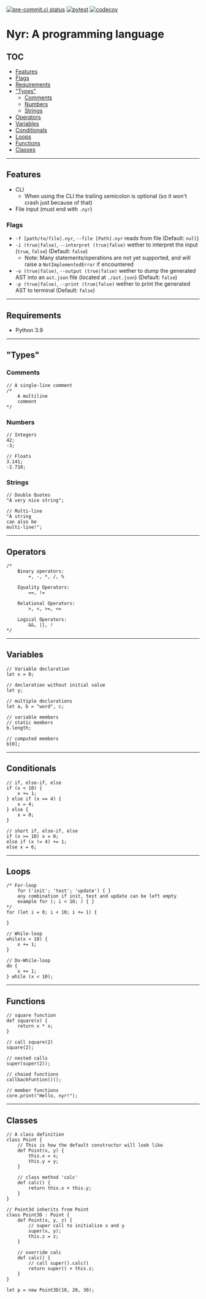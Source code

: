 [![pre-commit.ci status](https://results.pre-commit.ci/badge/github/niyrme/NyrLang/senpai.svg)](https://results.pre-commit.ci/latest/github/niyrme/NyrLang/senpai)
[![pytest](https://github.com/niyrme/NyrLang/actions/workflows/pytest.yml/badge.svg?branch=senpai)](https://github.com/niyrme/NyrLang/actions/workflows/pytest.yml)
[![codecov](https://codecov.io/gh/niyrme/NyrLang/branch/senpai/graph/badge.svg?token=E6B3LA2R9O)](https://codecov.io/gh/niyrme/NyrLang)

# Nyr: A programming language

## TOC
- [Features]
- [Flags]
- [Requirements]
- ["Types"]
	- [Comments]
	- [Numbers]
	- [Strings]
- [Operators]
- [Variables]
- [Conditionals]
- [Loops]
- [Functions]
- [Classes]

- - -

## Features
- CLI
	- When using the CLI the trailing semicolon is optional (so it won't crash just because of that)
- File input (must end with `.nyr`)

### Flags
- `-f [path/to/file].nyr`, `--file [Path].nyr` reads from file (Default: `null`)
- `-i (true|false)`, `--interpret (true|false)` wether to interpret the input (`true`, `false`) (Default: `false`)
	- Note: Many statements/operations are not yet supported, and will raise a `NotImplementedError` if encountered
- `-o (true|false)`, `--output (true|false)` wether to dump the generated AST into an `ast.json` file (located at `./ast.json`) (Default: `false`)
- `-p (true|false)`, `--print (true|false)` wether to print the generated AST to terminal (Default: `false`)

- - -

## Requirements
- Python 3.9

- - -

## "Types"

### Comments
```
// A single-line comment
/*
	A multiline
	comment
*/
```

### Numbers
```
// Integers
42;
-3;

// Floats
3.141;
-2.718;
```

### Strings
```
// Double Quotes
"A very nice string";

// Multi-line
"A string
can also be
multi-line!";
```

- - -

## Operators
```
/*
	Binary operators:
		+, -, *, /, %

	Equality Operators:
		==, !=

	Relational Operators:
		>, <, >=, <=

	Logical Operators:
		&&, ||, !
*/
```

- - -

## Variables
```
// Variable declaration
let x = 0;

// declaration without initial value
let y;

// multiple declarations
let a, b = "word", c;

// variable members
// static members
b.length;

// computed members
b[0];
```

- - -

## Conditionals
```
// if, else-if, else
if (x < 10) {
	x += 1;
} else if (x == 4) {
	x = 4;
} else {
	x = 0;
}

// short if, else-if, else
if (x >= 10) x = 0;
else if (x != 4) += 1;
else x = 6;
```

- - -

## Loops
```
/* For-loop
	for ('init'; 'test'; 'update') { }
	any combination if init, test and update can be left empty
	example for (; i < 10; ) { }
*/
for (let i = 0; i < 10; i += 1) {

}

// While-loop
while(x < 10) {
	x += 1;
}

// Do-While-loop
do {
	x += 1;
} while (x < 10);
```

- - -

## Functions
```
// square function
def square(x) {
	return x * x;
}

// call square(2)
square(2);

// nested calls
super(super(2));

// chaied functions
callbackFuntion()();

// member functions
core.print("Hello, nyr!");
```

- - -

## Classes
```
// A class definition
class Point {
	// This is how the default constructor will look like
	def Point(x, y) {
		this.x = x;
		this.y = y;
	}

	// class method 'calc'
	def calc() {
		return this.x + this.y;
	}
}

// Point3d inherits from Point
class Point3D : Point {
	def Point(x, y, z) {
		// super call to initialize x and y
		super(x, y);
		this.z = z;
	}

	// override calc
	def calc() {
		// call super().calc()
		return super() + this.z;
	}
}

let p = new Point3D(10, 20, 30);
```

[Features]: #Features
[Flags]: #Flags
[Requirements]: #Requirements
["Types"]: #"Types"
[Comments]: #Comments
[Numbers]: #Numbers
[Strings]: #Strings
[Operators]: #Operators
[Variables]: #Variables
[Conditionals]: #Conditionals
[Loops]: #Loops
[Functions]: #Functions
[Classes]: #Classes
